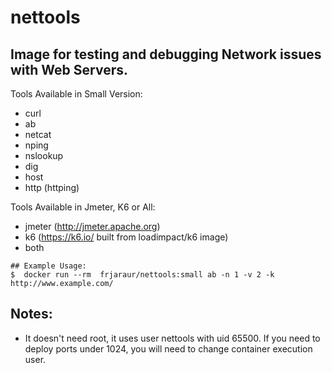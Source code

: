 # nettools

## Image for testing and debugging Network issues with Web Servers.

Tools Available in Small Version:
 - curl
 - ab
 - netcat
 - nping
 - nslookup
 - dig
 - host
 - http (httping)
 
Tools Available in Jmeter, K6 or All:
 - jmeter (http://jmeter.apache.org)
 - k6 (https://k6.io/ built from loadimpact/k6 image)
 - both

~~~
## Example Usage:
$  docker run --rm  frjaraur/nettools:small ab -n 1 -v 2 -k http://www.example.com/
~~~

## Notes:
 - It doesn't need root, it uses user nettools with uid 65500. If you need to deploy ports under 1024, you will need to change container execution user.
